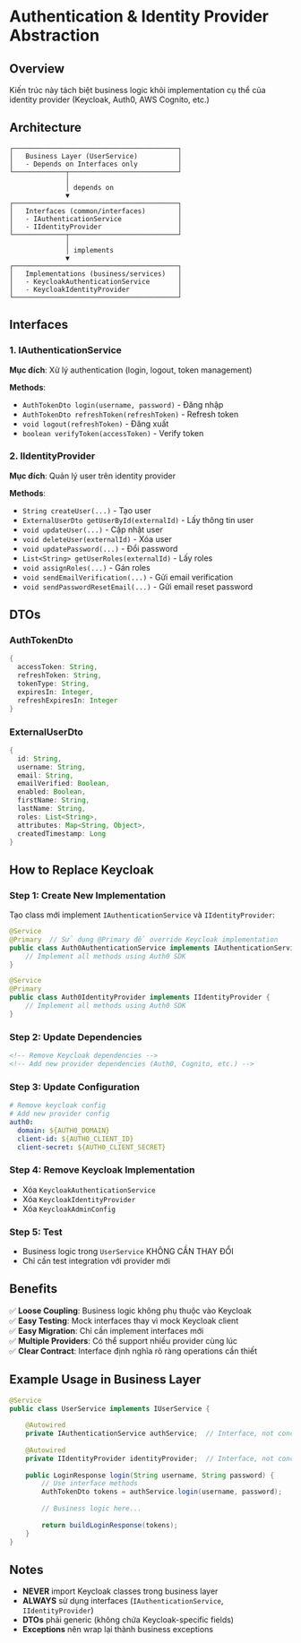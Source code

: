 # Authentication & Identity Provider Abstraction

## Overview
Kiến trúc này tách biệt business logic khỏi implementation cụ thể của identity provider (Keycloak, Auth0, AWS Cognito, etc.)

## Architecture

```
┌─────────────────────────────────────────┐
│   Business Layer (UserService)          │
│   - Depends on Interfaces only          │
└─────────────┬───────────────────────────┘
              │
              │ depends on
              ▼
┌─────────────────────────────────────────┐
│   Interfaces (common/interfaces)        │
│   - IAuthenticationService              │
│   - IIdentityProvider                   │
└─────────────┬───────────────────────────┘
              │
              │ implements
              ▼
┌─────────────────────────────────────────┐
│   Implementations (business/services)   │
│   - KeycloakAuthenticationService       │
│   - KeycloakIdentityProvider            │
└─────────────────────────────────────────┘
```

## Interfaces

### 1. IAuthenticationService
**Mục đích**: Xử lý authentication (login, logout, token management)

**Methods**:
- `AuthTokenDto login(username, password)` - Đăng nhập
- `AuthTokenDto refreshToken(refreshToken)` - Refresh token
- `void logout(refreshToken)` - Đăng xuất
- `boolean verifyToken(accessToken)` - Verify token

### 2. IIdentityProvider
**Mục đích**: Quản lý user trên identity provider

**Methods**:
- `String createUser(...)` - Tạo user
- `ExternalUserDto getUserById(externalId)` - Lấy thông tin user
- `void updateUser(...)` - Cập nhật user
- `void deleteUser(externalId)` - Xóa user
- `void updatePassword(...)` - Đổi password
- `List<String> getUserRoles(externalId)` - Lấy roles
- `void assignRoles(...)` - Gán roles
- `void sendEmailVerification(...)` - Gửi email verification
- `void sendPasswordResetEmail(...)` - Gửi email reset password

## DTOs

### AuthTokenDto
```java
{
  accessToken: String,
  refreshToken: String,
  tokenType: String,
  expiresIn: Integer,
  refreshExpiresIn: Integer
}
```

### ExternalUserDto
```java
{
  id: String,
  username: String,
  email: String,
  emailVerified: Boolean,
  enabled: Boolean,
  firstName: String,
  lastName: String,
  roles: List<String>,
  attributes: Map<String, Object>,
  createdTimestamp: Long
}
```

## How to Replace Keycloak

### Step 1: Create New Implementation
Tạo class mới implement `IAuthenticationService` và `IIdentityProvider`:

```java
@Service
@Primary  // Sử dụng @Primary để override Keycloak implementation
public class Auth0AuthenticationService implements IAuthenticationService {
    // Implement all methods using Auth0 SDK
}

@Service
@Primary
public class Auth0IdentityProvider implements IIdentityProvider {
    // Implement all methods using Auth0 SDK
}
```

### Step 2: Update Dependencies
```xml
<!-- Remove Keycloak dependencies -->
<!-- Add new provider dependencies (Auth0, Cognito, etc.) -->
```

### Step 3: Update Configuration
```yaml
# Remove keycloak config
# Add new provider config
auth0:
  domain: ${AUTH0_DOMAIN}
  client-id: ${AUTH0_CLIENT_ID}
  client-secret: ${AUTH0_CLIENT_SECRET}
```

### Step 4: Remove Keycloak Implementation
- Xóa `KeycloakAuthenticationService`
- Xóa `KeycloakIdentityProvider`
- Xóa `KeycloakAdminConfig`

### Step 5: Test
- Business logic trong `UserService` KHÔNG CẦN THAY ĐỔI
- Chỉ cần test integration với provider mới

## Benefits

✅ **Loose Coupling**: Business logic không phụ thuộc vào Keycloak  
✅ **Easy Testing**: Mock interfaces thay vì mock Keycloak client  
✅ **Easy Migration**: Chỉ cần implement interfaces mới  
✅ **Multiple Providers**: Có thể support nhiều provider cùng lúc  
✅ **Clear Contract**: Interface định nghĩa rõ ràng operations cần thiết  

## Example Usage in Business Layer

```java
@Service
public class UserService implements IUserService {
    
    @Autowired
    private IAuthenticationService authService;  // Interface, not concrete class
    
    @Autowired
    private IIdentityProvider identityProvider;  // Interface, not concrete class
    
    public LoginResponse login(String username, String password) {
        // Use interface methods
        AuthTokenDto tokens = authService.login(username, password);
        
        // Business logic here...
        
        return buildLoginResponse(tokens);
    }
}
```

## Notes

- **NEVER** import Keycloak classes trong business layer
- **ALWAYS** sử dụng interfaces (`IAuthenticationService`, `IIdentityProvider`)
- **DTOs** phải generic (không chứa Keycloak-specific fields)
- **Exceptions** nên wrap lại thành business exceptions
